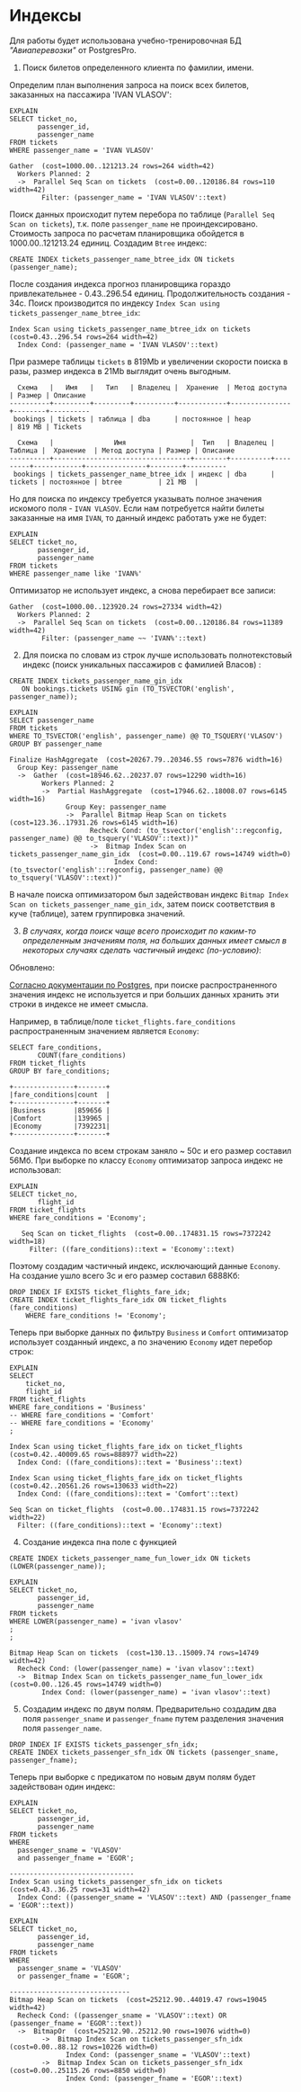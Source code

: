 # Индексы

Для работы будет использована учебно-тренировочная БД _"Авиаперевозки"_ от PostgresPro.

1. Поиск билетов определенного клиента по фамилии, имени.

Определим план выполнения запроса на поиск всех билетов, заказанных на пассажира 'IVAN VLASOV':

```postgresql
EXPLAIN
SELECT ticket_no,
       passenger_id,
       passenger_name
FROM tickets
WHERE passenger_name = 'IVAN VLASOV'
```

```
Gather  (cost=1000.00..121213.24 rows=264 width=42)
  Workers Planned: 2
  ->  Parallel Seq Scan on tickets  (cost=0.00..120186.84 rows=110 width=42)
        Filter: (passenger_name = 'IVAN VLASOV'::text)
```

Поиск данных происходит путем перебора по таблице (`Parallel Seq Scan on tickets`), т.к. поле `passenger_name` не проиндексировано. Стоимость 
запроса по расчетам планировщика обойдется в 1000.00..121213.24 единиц.
Создадим `Btree` индекс:

```postgresql
CREATE INDEX tickets_passenger_name_btree_idx ON tickets (passenger_name);
```


После создания индекса прогноз планировщика гораздо привлекательнее - 0.43..296.54 единиц. Продолжительность 
создания - 34с. Поиск производится по индексу `Index Scan using tickets_passenger_name_btree_idx`:

```
Index Scan using tickets_passenger_name_btree_idx on tickets  (cost=0.43..296.54 rows=264 width=42)
  Index Cond: (passenger_name = 'IVAN VLASOV'::text)
```

При размере таблицы `tickets` в 819Mb и увеличении скорости поиска в разы, размер индекса в 21Mb выглядит очень 
выгодным.

```
  Схема   |   Имя   |   Тип   | Владелец |  Хранение  | Метод доступа | Размер | Описание 
----------+---------+---------+----------+------------+---------------+--------+----------
 bookings | tickets | таблица | dba      | постоянное | heap          | 819 MB | Tickets
```

```
  Схема   |               Имя                |  Тип   | Владелец | Таблица |  Хранение  | Метод доступа | Размер | Описание 
----------+----------------------------------+--------+----------+---------+------------+---------------+--------+----------
 bookings | tickets_passenger_name_btree_idx | индекс | dba      | tickets | постоянное | btree         | 21 MB  | 
```

Но для поиска по индексу требуется указывать полное значения искомого поля - `IVAN VLASOV`. Если нам потребуется 
найти билеты заказанные на имя `IVAN`, то данный индекс работать уже не будет:

```postgresql
EXPLAIN
SELECT ticket_no,
       passenger_id,
       passenger_name
FROM tickets
WHERE passenger_name like 'IVAN%'
```

Оптимизатор не использует индекс, а снова перебирает все записи:

```
Gather  (cost=1000.00..123920.24 rows=27334 width=42)
  Workers Planned: 2
  ->  Parallel Seq Scan on tickets  (cost=0.00..120186.84 rows=11389 width=42)
        Filter: (passenger_name ~~ 'IVAN%'::text)
```

2. Для поиска по словам из строк лучше использовать полнотекстовый индекс (поиск уникальных пассажиров с фамилией 
   Власов) :

```postgresql
CREATE INDEX tickets_passenger_name_gin_idx
   ON bookings.tickets USING gin (TO_TSVECTOR('english', passenger_name));

EXPLAIN
SELECT passenger_name
FROM tickets
WHERE TO_TSVECTOR('english', passenger_name) @@ TO_TSQUERY('VLASOV')
GROUP BY passenger_name
```

```
Finalize HashAggregate  (cost=20267.79..20346.55 rows=7876 width=16)
  Group Key: passenger_name
  ->  Gather  (cost=18946.62..20237.07 rows=12290 width=16)
        Workers Planned: 2
        ->  Partial HashAggregate  (cost=17946.62..18008.07 rows=6145 width=16)
              Group Key: passenger_name
              ->  Parallel Bitmap Heap Scan on tickets  (cost=123.36..17931.26 rows=6145 width=16)
                    Recheck Cond: (to_tsvector('english'::regconfig, passenger_name) @@ to_tsquery('VLASOV'::text))"
                    ->  Bitmap Index Scan on tickets_passenger_name_gin_idx  (cost=0.00..119.67 rows=14749 width=0)
                          Index Cond: (to_tsvector('english'::regconfig, passenger_name) @@ to_tsquery('VLASOV'::text))"

```

В начале поиска оптимизатором был задействован индекс `Bitmap Index Scan on tickets_passenger_name_gin_idx`, затем 
поиск соответствия в куче (таблице), затем группировка значений.

3. _В случаях, когда поиск чаще всего происходит по каким-то определенным значениям поля, на больших данных имеет 
   смысл в некоторых случаях сделать частичный индекс (по-условию)_:

Обновлено:

[Согласно документации по Postgres](https://postgrespro.ru/docs/postgrespro/15/indexes-partial), при поиске 
распространенного значения индекс не используется и при больших данных хранить эти строки в индексе не имеет смысла.

Например, в таблице/поле `ticket_flights.fare_conditions` распространенным значением является `Economy`:

```postgresql
SELECT fare_conditions,
       COUNT(fare_conditions)
FROM ticket_flights
GROUP BY fare_conditions;

+---------------+-------+
|fare_conditions|count  |
+---------------+-------+
|Business       |859656 |
|Comfort        |139965 |
|Economy        |7392231|
+---------------+-------+
```

Создание индекса по всем строкам заняло ~ 50с и его размер составил 56Мб. При выборке по классу `Economy` 
оптимизатор запроса индекс не использовал:

```postgresql
EXPLAIN
SELECT ticket_no,
       flight_id
FROM ticket_flights
WHERE fare_conditions = 'Economy';
```

```
   Seq Scan on ticket_flights  (cost=0.00..174831.15 rows=7372242 width=18)
     Filter: ((fare_conditions)::text = 'Economy'::text)
```

Поэтому создадим частичный индекс, исключающий данные `Economy`. На создание ушло всего 3с и его 
размер составил 6888Кб:

```postgresql
DROP INDEX IF EXISTS ticket_flights_fare_idx;
CREATE INDEX ticket_flights_fare_idx ON ticket_flights (fare_conditions)
    WHERE fare_conditions != 'Economy';
```

Теперь при выборке данных по фильтру `Business` и `Comfort` оптимизатор использует созданный индекс, а по значению 
`Economy` идет перебор строк:

```postgresql
EXPLAIN
SELECT
    ticket_no,
    flight_id
FROM ticket_flights
WHERE fare_conditions = 'Business'
-- WHERE fare_conditions = 'Comfort'
-- WHERE fare_conditions = 'Economy'
;
```

```
Index Scan using ticket_flights_fare_idx on ticket_flights  (cost=0.42..40009.65 rows=888977 width=22)
  Index Cond: ((fare_conditions)::text = 'Business'::text)                                            

Index Scan using ticket_flights_fare_idx on ticket_flights  (cost=0.42..20561.26 rows=130633 width=22)
  Index Cond: ((fare_conditions)::text = 'Comfort'::text)

Seq Scan on ticket_flights  (cost=0.00..174831.15 rows=7372242 width=22)
  Filter: ((fare_conditions)::text = 'Economy'::text)
```

4. Создание индекса пна поле с функцией

```postgresql
CREATE INDEX tickets_passenger_name_fun_lower_idx ON tickets (LOWER(passenger_name));

EXPLAIN
SELECT ticket_no,
       passenger_id,
       passenger_name
FROM tickets
WHERE LOWER(passenger_name) = 'ivan vlasov'
;
;
```

```
Bitmap Heap Scan on tickets  (cost=130.13..15009.74 rows=14749 width=42)
  Recheck Cond: (lower(passenger_name) = 'ivan vlasov'::text)
  ->  Bitmap Index Scan on tickets_passenger_name_fun_lower_idx  (cost=0.00..126.45 rows=14749 width=0)
        Index Cond: (lower(passenger_name) = 'ivan vlasov'::text)
```

5. Создадим индекс по двум полям. Предварительно создадим два поля `passenger_sname` и `passenger_fname` путем 
   разделения значения поля `passenger_name`.

```postgresql
DROP INDEX IF EXISTS tickets_passenger_sfn_idx;
CREATE INDEX tickets_passenger_sfn_idx ON tickets (passenger_sname, passenger_fname);
```

Теперь при выборке с предикатом по новым двум полям будет задействован один индекс:

```postgresql
EXPLAIN
SELECT ticket_no,
       passenger_id,
       passenger_name
FROM tickets
WHERE
  passenger_sname = 'VLASOV'
  and passenger_fname = 'EGOR';

-------------------------------
Index Scan using tickets_passenger_sfn_idx on tickets  (cost=0.43..36.25 rows=31 width=42)
  Index Cond: ((passenger_sname = 'VLASOV'::text) AND (passenger_fname = 'EGOR'::text))
```

```postgresql
EXPLAIN
SELECT ticket_no,
       passenger_id,
       passenger_name
FROM tickets
WHERE
  passenger_sname = 'VLASOV'
  or passenger_fname = 'EGOR';

------------------------------
Bitmap Heap Scan on tickets  (cost=25212.90..44019.47 rows=19045 width=42)
  Recheck Cond: ((passenger_sname = 'VLASOV'::text) OR (passenger_fname = 'EGOR'::text))
  ->  BitmapOr  (cost=25212.90..25212.90 rows=19076 width=0)
        ->  Bitmap Index Scan on tickets_passenger_sfn_idx  (cost=0.00..88.12 rows=10226 width=0)
              Index Cond: (passenger_sname = 'VLASOV'::text)
        ->  Bitmap Index Scan on tickets_passenger_sfn_idx  (cost=0.00..25115.26 rows=8850 width=0)
              Index Cond: (passenger_fname = 'EGOR'::text)

```